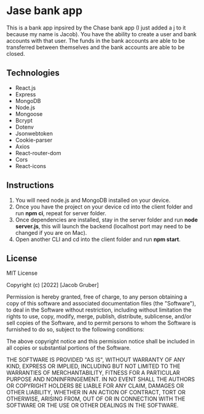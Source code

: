 # Jase bank app

<p>This is a bank app inpsired by the Chase bank app (I just added a j to it because my name is Jacob). You have the ability to create a user and bank accounts with that user.
The funds in the bank accounts are able to be transferred between themselves and the bank accounts are able to be closed.
</p>

## Technologies
+ React.js
+ Express
+ MongoDB
+ Node.js
+ Mongoose
+ Bcrypt
+ Dotenv
+ Jsonwebtoken
+ Cookie-parser
+ Axios
+ React-router-dom
+ Cors
+ React-icons

## Instructions
1. You will need node.js and MongoDB installed on your device.
2. Once you have the project on your device cd into the client folder and run **npm ci**, repeat for server folder.
3. Once dependencies are installed, stay in the server folder and run **node server.js**, this will launch the backend (localhost port may need to be changed if you are on Mac).
4. Open another CLI and cd into the client folder and run **npm start**.

## License
MIT License

Copyright (c) [2022] [Jacob Gruber]

Permission is hereby granted, free of charge, to any person obtaining a copy
of this software and associated documentation files (the "Software"), to deal
in the Software without restriction, including without limitation the rights
to use, copy, modify, merge, publish, distribute, sublicense, and/or sell
copies of the Software, and to permit persons to whom the Software is
furnished to do so, subject to the following conditions:

The above copyright notice and this permission notice shall be included in all
copies or substantial portions of the Software.

THE SOFTWARE IS PROVIDED "AS IS", WITHOUT WARRANTY OF ANY KIND, EXPRESS OR
IMPLIED, INCLUDING BUT NOT LIMITED TO THE WARRANTIES OF MERCHANTABILITY,
FITNESS FOR A PARTICULAR PURPOSE AND NONINFRINGEMENT. IN NO EVENT SHALL THE
AUTHORS OR COPYRIGHT HOLDERS BE LIABLE FOR ANY CLAIM, DAMAGES OR OTHER
LIABILITY, WHETHER IN AN ACTION OF CONTRACT, TORT OR OTHERWISE, ARISING FROM,
OUT OF OR IN CONNECTION WITH THE SOFTWARE OR THE USE OR OTHER DEALINGS IN THE
SOFTWARE.